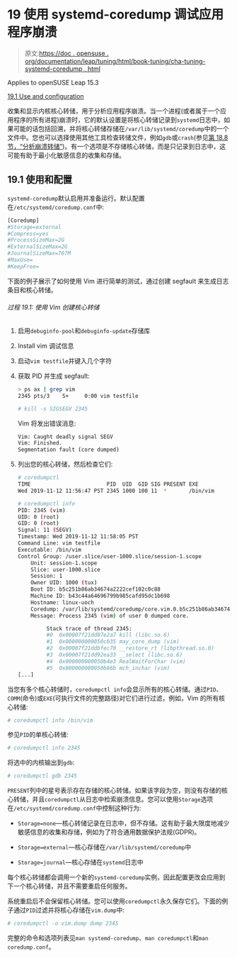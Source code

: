# 19 使用 systemd-coredump 调试应用程序崩溃

> 原文:[https://doc . opensuse . org/documentation/leap/tuning/html/book-tuning/cha-tuning-systemd-coredump . html](https://doc.opensuse.org/documentation/leap/tuning/html/book-tuning/cha-tuning-systemd-coredump.html)

Applies to openSUSE Leap 15.3

[19.1 Use and configuration](cha-tuning-systemd-coredump.html#sect-sys-coredump-default)

收集和显示内核核心转储，用于分析应用程序崩溃。当一个进程(或者属于一个应用程序的所有进程)崩溃时，它的默认设置是将核心转储记录到`systemd`日志中，如果可能的话包括回溯，并将核心转储存储在`/var/lib/systemd/coredump`中的一个文件中。您也可以选择使用其他工具检查转储文件，例如`gdb`或`crash`(参见[第 18.8 节，“分析崩溃转储”](cha-tuning-kexec.html#cha-tuning-kdump-analyze "18.8. Analyzing the crash dump"))。有一个选项是不存储核心转储，而是只记录到日志中，这可能有助于最小化敏感信息的收集和存储。

## 19.1 使用和配置

`systemd-coredump`默认启用并准备运行。默认配置在`/etc/systemd/coredump.conf`中:

```sh
[Coredump]
#Storage=external
#Compress=yes
#ProcessSizeMax=2G
#ExternalSizeMax=2G
#JournalSizeMax=767M
#MaxUse=
#KeepFree=
```

下面的例子展示了如何使用 Vim 进行简单的测试，通过创建 segfault 来生成日志条目和核心转储。

###### 过程 19.1: 使用 Vim 创建核心转储

1.  启用`debuginfo-pool`和`debuginfo-update`存储库

2.  Install vim 调试信息

3.  启动`vim testfile`并键入几个字符

4.  获取 PID 并生成 segfault:

    ```sh
    > ps ax | grep vim
    2345 pts/3    S+     0:00 vim testfile               

    # kill -s SIGSEGV 2345
    ```

    Vim 将发出错误消息:

    ```sh
    Vim: Caught deadly signal SEGV
    Vim: Finished.
    Segmentation fault (core dumped)
    ```

5.  列出您的核心转储，然后检查它们:

    ```sh
    # coredumpctl
    TIME                        PID  UID  GID SIG PRESENT EXE
    Wed 2019-11-12 11:56:47 PST 2345 1000 100 11  *       /bin/vim

    # coredumpctl info
    PID: 2345 (vim)
    UID: 0 (root)
    GID: 0 (root)
    Signal: 11 (SEGV)
    Timestamp: Wed 2019-11-12 11:58:05 PST
    Command Line: vim testfile
    Executable: /bin/vim
    Control Group: /user.slice/user-1000.slice/session-1.scope
        Unit: session-1.scope
        Slice: user-1000.slice
        Session: 1
        Owner UID: 1000 (tux)
        Boot ID: b5c251b86ab34674a2222cef102c0c88
        Machine ID: b43c44a64696799b985cafd95dc1b698
        Hostname: linux-uoch
        Coredump: /var/lib/systemd/coredump/core.vim.0.b5c251b86ab34674a2222cef102
        Message: Process 2345 (vim) of user 0 dumped core.

             Stack trace of thread 2345:
             #0  0x00007f21dd87e2a7 kill (libc.so.6)
             #1  0x000000000050cb35 may_core_dump (vim)
             #2  0x00007f21ddbfec70 __restore_rt (libpthread.so.0)
             #3  0x00007f21dd92ea33 __select (libc.so.6)
             #4  0x000000000050b4e3 RealWaitForChar (vim)
             #5  0x000000000050b86b mch_inchar (vim)
    [...]
    ```

当您有多个核心转储时，`coredumpctl info`会显示所有的核心转储。通过`PID`、`COMM`(命令)或`EXE`(可执行文件的完整路径)对它们进行过滤，例如，Vim 的所有核心转储:

```sh
# coredumpctl info /bin/vim
```

参见`PID`的单核心转储:

```sh
# coredumpctl info 2345
```

将选中的内核输出到`gdb`:

```sh
# coredumpctl gdb 2345
```

`PRESENT`列中的星号表示存在存储的核心转储。如果该字段为空，则没有存储的核心转储，并且`coredumpctl`从日志中检索崩溃信息。您可以使用`Storage`选项在`/etc/systemd/coredump.conf`中控制这种行为:

*   `Storage=none`—核心转储记录在日志中，但不存储。这有助于最大限度地减少敏感信息的收集和存储，例如为了符合通用数据保护法规(GDPR)。

*   `Storage=external`—核心存储在`/var/lib/systemd/coredump`中

*   `Storage=journal`—核心存储在`systemd`日志中

每个核心转储都会调用一个新的`systemd-coredump`实例，因此配置更改会应用到下一个核心转储，并且不需要重启任何服务。

系统重启后不会保留核心转储。您可以使用`coredumpctl`永久保存它们。下面的例子通过`PID`过滤并将核心存储在`vim.dump`中:

```sh
# coredumpctl -o vim.dump dump 2345
```

完整的命令和选项列表见`man systemd-coredump`、`man coredumpctl`和`man coredump.conf`。